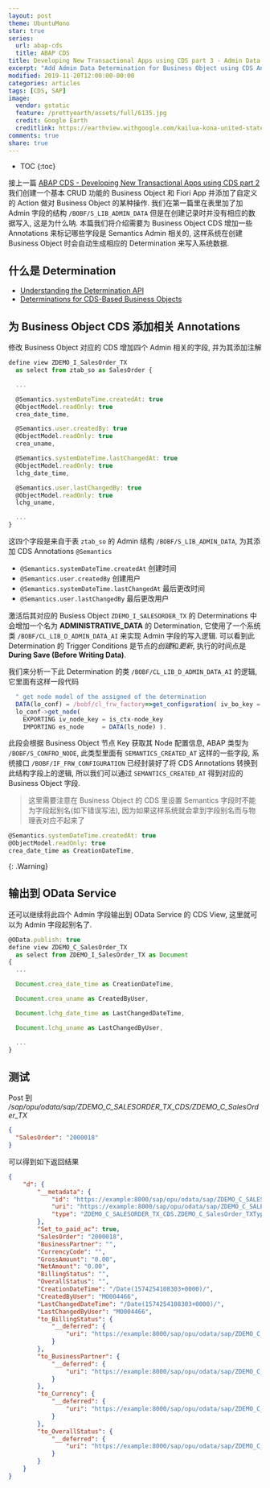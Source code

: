 ```yaml
---
layout: post
theme: UbuntuMono
star: true
series:
  url: abap-cds
  title: ABAP CDS
title: Developing New Transactional Apps using CDS part 3 - Admin Data Determination
excerpt: "Add Admin Data Determination for Business Object using CDS Annotations."
modified: 2019-11-20T12:00:00-00:00
categories: articles
tags: [CDS, SAP]
image:
  vendor: gstatic
  feature: /prettyearth/assets/full/6135.jpg
  credit: Google Earth
  creditlink: https://earthview.withgoogle.com/kailua-kona-united-states-6135
comments: true
share: true
---
```


* TOC
{:toc}

接上一篇 [ABAP CDS - Developing New Transactional Apps using CDS part 2](/articles/cds-business-object-bopf-2/) 我们创建一个基本 CRUD 功能的 Business Object 和 Fiori App 并添加了自定义的 Action 做对 Business Object 的某种操作. 我们在第一篇里在表里加了加 Admin 字段的结构 `/BOBF/S_LIB_ADMIN_DATA` 但是在创建记录时并没有相应的数据写入, 这是为什么呐. 本篇我们将介绍需要为 Business Object CDS 增加一些 Annotations 来标记哪些字段是 Semantics Admin 相关的, 这样系统在创建 Business Object 时会自动生成相应的 Determination 来写入系统数据.

## 什么是 Determination

* [Understanding the Determination API](https://help.sap.com/viewer/aa7fc5c3c1524844b811735b9373252a/7.52.4/en-US/ae9377d62db442e8a4b08d24068df3cc.html)
* [Determinations for CDS-Based Business Objects](https://help.sap.com/viewer/cc0c305d2fab47bd808adcad3ca7ee9d/7.52.4/en-US/ca87857d0e4042ed88384edbb89b6e70.html)

## 为 Business Object CDS 添加相关 Annotations

修改 Business Object 对应的 CDS 增加四个 Admin 相关的字段, 并为其添加注解

```typescript
define view ZDEMO_I_SalesOrder_TX
  as select from ztab_so as SalesOrder {

  ...

  @Semantics.systemDateTime.createdAt: true
  @ObjectModel.readOnly: true
  crea_date_time,

  @Semantics.user.createdBy: true
  @ObjectModel.readOnly: true
  crea_uname,

  @Semantics.systemDateTime.lastChangedAt: true
  @ObjectModel.readOnly: true
  lchg_date_time,

  @Semantics.user.lastChangedBy: true
  @ObjectModel.readOnly: true
  lchg_uname,

  ...
}
```

这四个字段是来自于表 `ztab_so` 的 Admin 结构 `/BOBF/S_LIB_ADMIN_DATA`, 为其添加 CDS Annotations `@Semantics`

* `@Semantics.systemDateTime.createdAt` 创建时间
* `@Semantics.user.createdBy` 创建用户
* `@Semantics.systemDateTime.lastChangedAt` 最后更改时间
* `@Semantics.user.lastChangedBy` 最后更改用户

激活后其对应的 Busiess Object `ZDEMO_I_SALESORDER_TX` 的 Determinations 中会增加一个名为 **ADMINISTRATIVE_DATA** 的 Determination, 它使用了一个系统类 `/BOBF/CL_LIB_D_ADMIN_DATA_AI` 来实现 Admin 字段的写入逻辑. 可以看到此 Determination 的 Trigger Conditions 是节点的*创建*和*更新*, 执行的时间点是 **During Save (Before Writing Data)**.

我们来分析一下此 Determination 的类 `/BOBF/CL_LIB_D_ADMIN_DATA_AI` 的逻辑, 它里面有这样一段代码

```typescript
  " get node model of the assigned of the determination
  DATA(lo_conf) = /bobf/cl_frw_factory=>get_configuration( iv_bo_key = is_ctx-bo_key ).
  lo_conf->get_node(
    EXPORTING iv_node_key = is_ctx-node_key
    IMPORTING es_node     = DATA(ls_node) ).
```

此段会根据 Business Object 节点 Key 获取其 Node 配置信息, ABAP 类型为 `/BOBF/S_CONFRO_NODE`, 此类型里面有 `SEMANTICS_CREATED_AT` 这样的一些字段, 系统接口 `/BOBF/IF_FRW_CONFIGURATION` 已经封装好了将 CDS Annotations 转换到此结构字段上的逻辑, 所以我们可以通过 `SEMANTICS_CREATED_AT` 得到对应的 Business Object
 字段.

> 这里需要注意在 Business Object 的 CDS 里设置 Semantics 字段时不能为字段起别名(如下错误写法), 因为如果这样系统就会拿到字段别名而与物理表对应不起来了
```typescript
@Semantics.systemDateTime.createdAt: true
@ObjectModel.readOnly: true
crea_date_time as CreationDateTime,
```
{: .Warning}

## 输出到 OData Service

还可以继续将此四个 Admin 字段输出到 OData Service 的 CDS View, 这里就可以为 Admin 字段起别名了.

```typescript
@OData.publish: true
define view ZDEMO_C_SalesOrder_TX
  as select from ZDEMO_I_SalesOrder_TX as Document
{
  ...

  Document.crea_date_time as CreationDateTime,

  Document.crea_uname as CreatedByUser,

  Document.lchg_date_time as LastChangedDateTime,

  Document.lchg_uname as LastChangedByUser,

  ...
}
```

## 测试

Post 到 */sap/opu/odata/sap/ZDEMO_C_SALESORDER_TX_CDS/ZDEMO_C_SalesOrder_TX*

```json
{
  "SalesOrder": "2000018"
}
```

可以得到如下返回结果

```json
{
    "d": {
        "__metadata": {
            "id": "https://example:8000/sap/opu/odata/sap/ZDEMO_C_SALESORDER_TX_CDS/ZDEMO_C_SalesOrder_TX('2000018')",
            "uri": "https://example:8000/sap/opu/odata/sap/ZDEMO_C_SALESORDER_TX_CDS/ZDEMO_C_SalesOrder_TX('2000018')",
            "type": "ZDEMO_C_SALESORDER_TX_CDS.ZDEMO_C_SalesOrder_TXType"
        },
        "Set_to_paid_ac": true,
        "SalesOrder": "2000018",
        "BusinessPartner": "",
        "CurrencyCode": "",
        "GrossAmount": "0.00",
        "NetAmount": "0.00",
        "BillingStatus": "",
        "OverallStatus": "",
        "CreationDateTime": "/Date(1574254108303+0000)/",
        "CreatedByUser": "MO004466",
        "LastChangedDateTime": "/Date(1574254108303+0000)/",
        "LastChangedByUser": "MO004466",
        "to_BillingStatus": {
            "__deferred": {
                "uri": "https://example:8000/sap/opu/odata/sap/ZDEMO_C_SALESORDER_TX_CDS/ZDEMO_C_SalesOrder_TX('2000018')/to_BillingStatus"
            }
        },
        "to_BusinessPartner": {
            "__deferred": {
                "uri": "https://example:8000/sap/opu/odata/sap/ZDEMO_C_SALESORDER_TX_CDS/ZDEMO_C_SalesOrder_TX('2000018')/to_BusinessPartner"
            }
        },
        "to_Currency": {
            "__deferred": {
                "uri": "https://example:8000/sap/opu/odata/sap/ZDEMO_C_SALESORDER_TX_CDS/ZDEMO_C_SalesOrder_TX('2000018')/to_Currency"
            }
        },
        "to_OverallStatus": {
            "__deferred": {
                "uri": "https://example:8000/sap/opu/odata/sap/ZDEMO_C_SALESORDER_TX_CDS/ZDEMO_C_SalesOrder_TX('2000018')/to_OverallStatus"
            }
        }
    }
}
```
